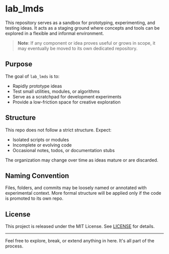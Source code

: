 # lab_lmds

This repository serves as a sandbox for prototyping, experimenting, and testing ideas. It acts as a staging ground where concepts and tools can be explored in a flexible and informal environment.

> **Note**: If any component or idea proves useful or grows in scope, it may eventually be moved to its own dedicated repository.

## Purpose

The goal of `lab_lmds` is to:
- Rapidly prototype ideas
- Test small utilities, modules, or algorithms
- Serve as a scratchpad for development experiments
- Provide a low-friction space for creative exploration

## Structure

This repo does not follow a strict structure. Expect:
- Isolated scripts or modules
- Incomplete or evolving code
- Occasional notes, todos, or documentation stubs

The organization may change over time as ideas mature or are discarded.

## Naming Convention

Files, folders, and commits may be loosely named or annotated with experimental context. More formal structure will be applied only if the code is promoted to its own repo.

## License

This project is released under the MIT License. See [LICENSE](LICENSE) for details.

---

Feel free to explore, break, or extend anything in here. It's all part of the process.
